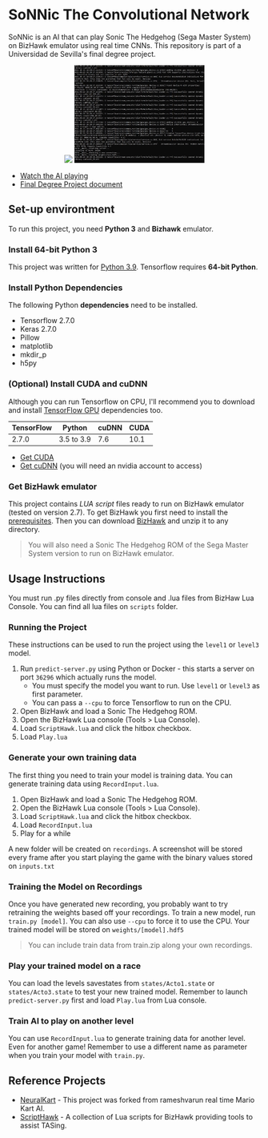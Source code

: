 # SoNNic The Convolutional Network
SoNNic is an AI that can play Sonic The Hedgehog (Sega Master System) on BizHawk emulator using real time CNNs.
This repository is part of a Universidad de Sevilla's final degree project.

<p align="center">
  <img src="./demo.gif"/ width="260"> 
  <img src="./predict.gif"/ width="260">
</p>

- [Watch the AI playing](https://www.youtube.com/watch?v=Sx6vTaZBBg0)
- [Final Degree Project document](https://drive.google.com/)

## Set-up environtment

To run this project, you need **Python 3** and **Bizhawk** emulator.

### Install 64-bit Python 3
This project was written for [Python 3.9](https://www.python.org/ftp/python/3.9.7/python-3.9.7-amd64.exe). Tensorflow requires **64-bit Python**.

### Install Python Dependencies
The following Python **dependencies** need to be installed.

- Tensorflow 2.7.0
- Keras 2.7.0
- Pillow
- matplotlib
- mkdir_p
- h5py

### (Optional) Install CUDA and cuDNN
Although you can run Tensorflow on CPU, I'll recommend you to download and install [TensorFlow GPU](https://www.tensorflow.org/install/gpu) dependencies too.

|TensorFlow|Python|cuDNN|CUDA|
|----------|------|-----|----|
|2.7.0|3.5 to 3.9|7.6|10.1|

- [Get CUDA](https://developer.nvidia.com/cuda-toolkit-archive)
- [Get cuDNN](https://developer.nvidia.com/rdp/cudnn-archive) (you will need an nvidia account to access)

### Get BizHawk emulator

This project contains *LUA script* files ready to run on BizHawk emulator (tested on version 2.7). To get BizHawk you first need to install the [prerequisites](https://github.com/TASVideos/BizHawk-Prereqs/releases/tag/2.4.8_1). Then you can download [BizHawk](https://github.com/TASEmulators/BizHawk/releases/tag/2.7) and unzip it to any directory.

>You will also need a Sonic The Hedgehog ROM of the Sega Master System version to run on BizHawk emulator.

## Usage Instructions
You must run .py files directly from console and .lua files from BizHaw Lua Console. You can find all lua files on `scripts` folder.

### Running the Project
These instructions can be used to run the project using the `level1` or `level3` model.

1. Run `predict-server.py` using Python or Docker - this starts a server on port `36296` which actually runs the model.
    - You must specify the model you want to run. Use `level1` or `level3` as first parameter.
    - You can pass a `--cpu` to force Tensorflow to run on the CPU.
2. Open BizHawk and load a Sonic The Hedgehog ROM.
3. Open the BizHawk Lua console (Tools > Lua Console).
4. Load `ScriptHawk.lua` and click the hitbox checkbox.
5. Load `Play.lua`

### Generate your own training data
The first thing you need to train your model is training data. You can generate training data using `RecordInput.lua`.
1. Open BizHawk and load a Sonic The Hedgehog ROM.
2. Open the BizHawk Lua console (Tools > Lua Console).
4. Load `ScriptHawk.lua` and click the hitbox checkbox.
3. Load `RecordInput.lua`
4. Play for a while

A new folder will be created on `recordings`. A screenshot will be stored every frame after you start playing the game with the binary values stored on `inputs.txt`

### Training the Model on Recordings
Once you have generated new recording, you probably want to try retraining the weights based off your recordings. To train a new model, run `train.py [model]`. You can also use `--cpu` to force it to use the CPU. Your trained model will be stored on `weights/[model].hdf5`

> You can include train data from train.zip along your own recordings.

### Play your trained model on a race
You can load the levels savestates from `states/Acto1.state` or `states/Acto3.state` to test your new trained model.
Remember to launch `predict-server.py` first and load `Play.lua` from Lua console.

### Train AI to play on another level
You can use `RecordInput.lua` to generate training data for another level. Even for another game!
Remember to use a different name as parameter when you train your model with `train.py`.

## Reference Projects
- [NeuralKart](https://github.com/rameshvarun/NeuralKart) - This project was forked from rameshvarun real time Mario Kart AI.
- [ScriptHawk](https://github.com/isotarge/ScriptHawk) - A collection of Lua scripts for BizHawk providing tools to assist TASing.
